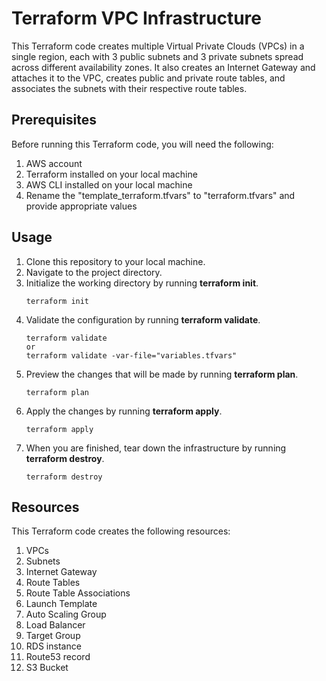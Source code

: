 # Terraform VPC Infrastructure

This Terraform code creates multiple Virtual Private Clouds (VPCs) in a single region, each with 3 public subnets and 3 private subnets spread across different availability zones. It also creates an Internet Gateway and attaches it to the VPC, creates public and private route tables, and associates the subnets with their respective route tables.

## Prerequisites

Before running this Terraform code, you will need the following:

1. AWS account
2. Terraform installed on your local machine
3. AWS CLI installed on your local machine
4. Rename the "template_terraform.tfvars" to "terraform.tfvars" and provide appropriate values

## Usage

1. Clone this repository to your local machine.
2. Navigate to the project directory.
3. Initialize the working directory by running **terraform init**.
   ```
   terraform init
   ```
4. Validate the configuration by running **terraform validate**.
   ```
   terraform validate
   or
   terraform validate -var-file="variables.tfvars"
   ```
5. Preview the changes that will be made by running **terraform plan**.
   ```
   terraform plan
   ```
6. Apply the changes by running **terraform apply**.
   ```
   terraform apply
   ```
7. When you are finished, tear down the infrastructure by running **terraform destroy**.
   ```
   terraform destroy
   ```

## Resources

This Terraform code creates the following resources:

1. VPCs
2. Subnets
3. Internet Gateway
4. Route Tables
5. Route Table Associations
6. Launch Template 
7. Auto Scaling Group
8. Load Balancer
9. Target Group
10. RDS instance
11. Route53 record
12. S3 Bucket
